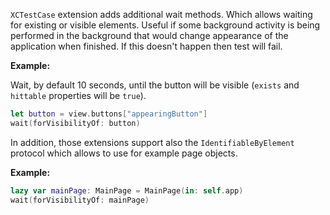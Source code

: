 `XCTestCase` extension adds additional wait methods. Which allows waiting for existing or visible elements.
Useful if some background activity is being performed in the background that would change appearance
of the application when finished. If this doesn't happen then test will fail.

**Example:**

Wait, by default 10 seconds, until the button will be visible (`exists` and `hittable` properties will be `true`).

```swift
let button = view.buttons["appearingButton"]
wait(forVisibilityOf: button)
```

In addition, those extensions support also the `IdentifiableByElement` protocol which allows to use for example page objects.

**Example:**

```swift
lazy var mainPage: MainPage = MainPage(in: self.app)
wait(forVisibilityOf: mainPage)
```
